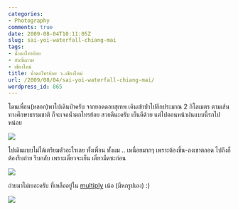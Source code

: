 ```yaml
---
categories:
- Photography
comments: true
date: 2009-08-04T10:11:05Z
slug: sai-yoi-waterfall-chiang-mai
tags:
- น้ำตกไทรย้อย
- อัลบั้มภาพ
- เชียงใหม่
title: น้ำตกไทรย้อย จ.เชียงใหม่
url: /2009/08/04/sai-yoi-waterfall-chiang-mai/
wordpress_id: 865
---
```


โดนเพื่อน(หลอก)พาไปเดินป่าครับ จากยอดดอยสุเทพ เดินเข้าป่าไปอีกประมาณ 2 กิโลเมตร ตามเส้นทางศึกษาธรรมชาติ ก็จะเจอน้ำตกไทรย้อย สวยดีนะครับ เย็นดีด้วย แต่ไปตอนหน้าฝนแบบนี้รกไปหน่อย



[![](http://www.armno.in.th/wp-content/uploads/72db3332a1e9_8D7F/03_thumb.jpg)](http://www.armno.in.th/wp-content/uploads/72db3332a1e9_8D7F/03.jpg)



ไปเดินแบบไม่ได้เตรียมตัวอะไรเลย ทั้งเพื่อน ทั้งผม .. เหนื่อยมากๆ เพราะต้องขึ้น-ลงเขาตลอด ไปถึงก็ต้องรีบถ่าย รีบกลับ เพราะเดี๋ยวจะเย็น เดี๋ยวมืดซะก่อน



[![](http://www.armno.in.th/wp-content/uploads/72db3332a1e9_8D7F/05_thumb.jpg)](http://www.armno.in.th/wp-content/uploads/72db3332a1e9_8D7F/05.jpg)



ถ่ายมาไม่เยอะครับ ที่เหลืออยู่ใน [multiply](http://armno.multiply.com/photos/album/30/Falls_Ahead) เน้อ (มีหกรูปเอง) :)



[![](http://www.armno.in.th/wp-content/uploads/72db3332a1e9_8D7F/02_thumb.jpg)](http://www.armno.in.th/wp-content/uploads/72db3332a1e9_8D7F/02.jpg)

